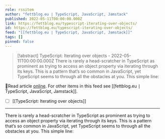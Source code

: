 ```yaml
---
role: rssitem
author: "fettblog․eu ∣ TypeScript, JavaScript, Jamstack"
published: 2022-05-11T00:00:00.000Z
link: https://fettblog.eu/typescript-iterating-over-objects/
id: https://fettblog.eu/typescript-iterating-over-objects/
feed: "[[fettblog․eu ∣ TypeScript, JavaScript, Jamstack]]"
tags: []
pinned: false
---
```

> [!abstract] TypeScript: Iterating over objects - 2022-05-11T00:00:00.000Z
> There is rarely a head-scratcher in TypeScript as prominent as trying to access an object property via iterating through its keys. This is a pattern that’s so common in JavaScript, yet TypeScript seems to through all the obstacles at you. This simple line:

🔗Read article [online](https://fettblog.eu/typescript-iterating-over-objects/). For other items in this feed see [[fettblog․eu ∣ TypeScript, JavaScript, Jamstack]].

- [ ] [[TypeScript꞉ Iterating over objects]]
- - -
There is rarely a head-scratcher in TypeScript as prominent as trying to access an object property via iterating through its keys. This is a pattern that’s so common in JavaScript, yet TypeScript seems to through all the obstacles at you. This simple line: